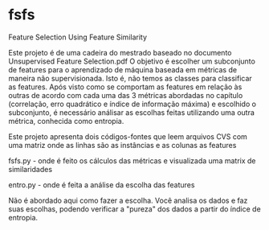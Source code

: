 fsfs
====

Feature Selection Using Feature Similarity

Este projeto é de uma cadeira do mestrado baseado no documento Unsupervised
Feature Selection.pdf O objetivo é escolher um subconjunto de features para o
aprendizado de máquina baseada em métricas de maneira não supervisionada. Isto
é, não temos as classes para classificar as features. Após visto como se
comportam as features em relação às outras de acordo com cada uma das 3
métricas abordadas no capítulo (correlação, erro quadrático e índice de
informação máxima) e escolhido o subconjunto, é necessário análisar as escolhas
feitas utilizando uma outra métrica, conhecida como entropia.

Este projeto apresenta dois códigos-fontes que leem arquivos CVS com uma matriz
onde as linhas são as instâncias e as colunas as features

  fsfs.py - onde é feito os cálculos das métricas e visualizada uma matrix de
  similaridades

  entro.py - onde é feita a análise da escolha das features

Não é abordado aqui como fazer a escolha. Você analisa os dados e faz suas
escolhas, podendo verificar a "pureza" dos dados a partir do índice de
entropia.
